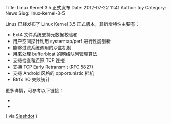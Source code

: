 Title: Linux Kernel 3.5 正式发布
Date: 2012-07-22 11:41
Author: toy
Category: News
Slug: linux-kernel-3-5

Linus 已经发布了 Linux Kernel 3.5 正式版本，其新增特性主要有：

* Ext4 文件系统支持元数据校验和  
* 用户空间探针利用 systemtap/perf 进行性能剖析  
* 能够过滤系统调用的沙盒机制  
* 用来处理 bufferbloat 的网络队列管理算法  
* 支持检查和还原 TCP 连接  
* 支持 TCP Early Retransmit (RFC 5827)  
* 支持 Android 风格的 opportunistic 挂机  
* Btrfs I/O 失败统计

更多详情，可参考以下链接：

*  
*

{ via
[Slashdot](http://linux.slashdot.org/story/12/07/21/2338205/linux-35-released)
}
